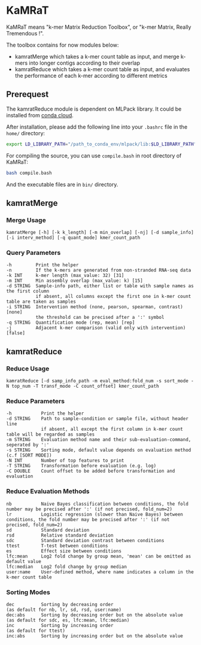 # KaMRaT

KaMRaT means "k-mer Matrix Reduction Toolbox", or "k-mer Matrix, Really Tremendous !".

The toolbox contains for now modules below:

- kamratMerge which takes a k-mer count table as input, and merge k-mers into longer contigs according to their overlap
- kamratReduce which takes a k-mer count table as input, and evaluates the performance of each k-mer according to different metrics

## Prerequest

The kamratReduce module is dependent on MLPack library. It could be installed from [conda cloud](https://anaconda.org/conda-forge/mlpack).

After installation, please add the following line into your ```.bashrc``` file in the ```home/``` directory:

```bash
export LD_LIBRARY_PATH="/path_to_conda_env/mlpack/lib:$LD_LIBRARY_PATH"
```

For compiling the source, you can use ```compile.bash``` in root directory of KaMRaT:
```bash
bash compile.bash
```
And the executable files are in ```bin/``` directory.

## kamratMerge

### Merge Usage

```text
kamratMerge [-h] [-k k_length] [-m min_overlap] [-nj] [-d sample_info] [-i interv_method] [-q quant_mode] kmer_count_path
```

### Query Parameters

```text
-h         Print the helper
-n         If the k-mers are generated from non-stranded RNA-seq data
-k INT     k-mer length (max_value: 32) [31]
-m INT     Min assembly overlap (max_value: k) [15]
-d STRING  Sample-info path, either list or table with sample names as the first column
           if absent, all columns except the first one in k-mer count table are taken as samples
-i STRING  Intervention method (none, pearson, spearman, contrast) [none]
           the threshold can be precised after a ':' symbol
-q STRING  Quantification mode (rep, mean) [rep]
-j         Adjacent k-mer comparison (valid only with intervention) [false]
```

## kamratReduce

### Reduce Usage

```text
kamratReduce [-d samp_info_path -m eval_method:fold_num -s sort_mode -N top_num -T transf_mode -C count_offset] kmer_count_path
```

### Reduce Parameters

```text
-h           Print the helper
-d STRING    Path to sample-condition or sample file, without header line
             if absent, all except the first column in k-mer count table will be regarded as samples
-m STRING    Evaluation method name and their sub-evaluation-command, seperated by ':'
-s STRING    Sorting mode, default value depends on evaluation method (c.f [SORT MODE])
-N INT       Number of top features to print
-T STRING    Transformation before evaluation (e.g. log)
-C DOUBLE    Count offset to be added before transformation and evaluation
```

### Reduce Evaluation Methods

```text
nb           Naive Bayes classification between conditions, the fold number may be precised after ':' (if not precised, fold_num=2)
lr           Logistic regression (slower than Naive Bayes) between conditions, the fold number may be precised after ':' (if not precised, fold_num=2)
sd           Standard deviation
rsd          Relative standard deviation
sdc          Standard deviation contrast between conditions
ttest        T-test between conditions
es           Effect size between conditions
lfc:mean     Log2 fold change by group mean, 'mean' can be omitted as default value
lfc:median   Log2 fold change by group median
user:name    User-defined method, where name indicates a column in the k-mer count table
```

### Sorting Modes

```text
dec          Sorting by decreasing order                              (as default for nb, lr, sd, rsd, user:name)
dec:abs      Sorting by decreasing order but on the absolute value    (as default for sdc, es, lfc:mean, lfc:median)
inc          Sorting by increasing order                              (as default for ttest)
inc:abs      Sorting by increasing order but on the absolute value
```
